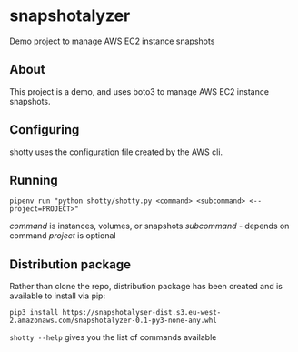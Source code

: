 # snapshotalyzer

Demo project to manage AWS EC2 instance snapshots

## About

This project is a demo, and uses boto3 to manage AWS EC2 instance snapshots.

## Configuring

shotty uses the configuration file created by the AWS cli. 

## Running

`pipenv run "python shotty/shotty.py <command> <subcommand> <--project=PROJECT>"`

*command* is instances, volumes, or snapshots
*subcommand* - depends on command
*project* is optional

## Distribution package

Rather than clone the repo, distribution package has been created and is available to install via pip: 

`pip3 install https://snapshotalyser-dist.s3.eu-west-2.amazonaws.com/snapshotalyzer-0.1-py3-none-any.whl`

`shotty --help` gives you the list of commands available

